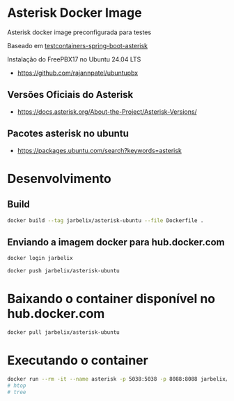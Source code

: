 # Asterisk Docker Image

Asterisk docker image preconfigurada para testes

Baseado em [testcontainers-spring-boot-asterisk](https://github.com/hectorespert/testcontainers-spring-boot-asterisk)

Instalação do FreePBX17 no Ubuntu 24.04 LTS

* https://github.com/rajannpatel/ubuntupbx

## Versões Oficiais do Asterisk

* https://docs.asterisk.org/About-the-Project/Asterisk-Versions/

## Pacotes asterisk no ubuntu

* https://packages.ubuntu.com/search?keywords=asterisk

# Desenvolvimento

## Build

```bash
docker build --tag jarbelix/asterisk-ubuntu --file Dockerfile .
```

## Enviando a imagem docker para hub.docker.com

```bash
docker login jarbelix

docker push jarbelix/asterisk-ubuntu
```

# Baixando o container disponível no hub.docker.com

```bash
docker pull jarbelix/asterisk-ubuntu
```

# Executando o container

```bash
docker run --rm -it --name asterisk -p 5038:5038 -p 8088:8088 jarbelix/asterisk-ubuntu /bin/bash
# htop
# tree
```
